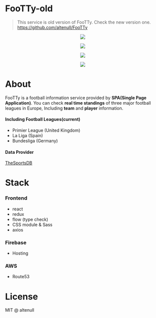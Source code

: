 # FooTTy-old

> This service is old version of FooTTy.
> Check the new version one. https://github.com/altenull/FooTTy

<p align="center"><img src="https://s3.ap-northeast-2.amazonaws.com/altenull/github/footty/screen-shot1.png"></p>

<p align="center"><img src="https://s3.ap-northeast-2.amazonaws.com/altenull/github/footty/screen-shot2.png"></p>

<p align="center"><img src="https://s3.ap-northeast-2.amazonaws.com/altenull/github/footty/screen-shot3.png"></p>

<p align="center"><img src="https://s3.ap-northeast-2.amazonaws.com/altenull/github/footty/mobile-screen-shot.png"></p>

# About

FooTTy is a football information service provided by **SPA(Single Page Application)**.
You can check **real time standings** of three major football leagues in Europe, Including **team** and **player** information.

#### Including Football Leagues(current)
 - Primier League (United Kingdom)
 - La Liga (Spain)
 - Bundesliga (Germany)

#### Data Provider
[TheSportsDB](https://www.thesportsdb.com/)

# Stack

### Frontend

- react
- redux
- flow (type check)
- CSS module & Sass
- axios

### Firebase

- Hosting

### AWS

- Route53

# License
MIT @ altenull